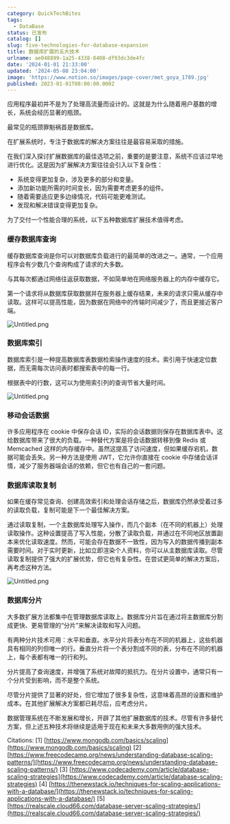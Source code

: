 ```yaml
---
category: QuickTechBites
tags:
  - DataBase
status: 已发布
catalog: []
slug: five-technologies-for-database-expansion
title: 数据库扩展的五大技术
urlname: ae048899-1a25-4338-8408-df93dc3de4fc
date: '2024-01-01 21:33:00'
updated: '2024-05-08 23:04:00'
image: 'https://www.notion.so/images/page-cover/met_goya_1789.jpg'
published: 2023-01-01T08:00:00.000Z
---
```


应用程序最初并不是为了处理高流量而设计的。这就是为什么随着用户基数的增长，系统会经历显著的瓶颈。


最常见的瓶颈罪魁祸首是数据库。


在扩展系统时，专注于数据库的解决方案往往是最容易采取的措施。


在我们深入探讨扩展数据库的最佳选项之前，重要的是要注意，系统不应该过早地进行优化。这是因为扩展解决方案往往会引入以下复杂性：

- 系统变得更加复杂，涉及更多的部分和变量。
- 添加新功能所需的时间变长，因为需要考虑更多的组件。
- 随着需要适应更多边缘情况，代码可能更难测试。
- 发现和解决错误变得更加复杂。

为了交付一个性能合理的系统，以下五种数据库扩展技术值得考虑。


### **缓存数据库查询**


缓存数据库查询是你可以对数据库负载进行的最简单的改进之一。通常，一个应用程序会有少数几个查询构成了请求的大多数。


与其每次都通过网络往返获取数据，不如简单地在网络服务器上的内存中缓存它。


第一个请求将从数据库获取数据并在服务器上缓存结果，未来的请求只需从缓存中读取。这样可以提高性能，因为数据在网络中的传输时间减少了，而且更接近客户端。


![Untitled.png](https://prod-files-secure.s3.us-west-2.amazonaws.com/5d24fe63-e567-4804-86f9-9fdc62e13082/90ccd300-8cb4-4392-a93f-76f7d0b7f352/Untitled.png?X-Amz-Algorithm=AWS4-HMAC-SHA256&X-Amz-Content-Sha256=UNSIGNED-PAYLOAD&X-Amz-Credential=ASIAZI2LB4665QHLSCJU%2F20250204%2Fus-west-2%2Fs3%2Faws4_request&X-Amz-Date=20250204T213245Z&X-Amz-Expires=3600&X-Amz-Security-Token=IQoJb3JpZ2luX2VjEB0aCXVzLXdlc3QtMiJHMEUCIQD4Ku5jNMVmbRRDGPKT5khjpm3S6VZXWwrTSF9oDZ7%2FMwIgdJsddL%2Fcfkr%2FiS60vdRb7HyoARAl870L3Rc1nKHpn70q%2FwMINhAAGgw2Mzc0MjMxODM4MDUiDMmpwvCeOWYrAXUINyrcA3lS%2B5qm9RM5QSwg3wwftUZOtD%2FU8dX%2FPHXxj4ufyYLWgEBiamzxqL7T6Y9Nz%2B9Kf6XklbsCIVAvNcAqq6Gjec2YnM6rI6MZ8EczwbftczDlb2gKjjac%2F1iLFIYermCqXmrqtw3wnUBnQHL%2FOoOezfjtQgoWNfeIwi%2Fhk91vz6tjb8iP5KpwrFi0L8aH2gWZ8h5SItKNip%2BGB6qiWLg1d3km%2FJgpRGF6462xunaosawcDfM%2ByWG%2F1b%2F6x3anuRlbbbB%2F3UkG2UpJjAu4dPSIT0xZg1q7XF%2F3HVg2UUKHVhOhLtWYAi2Jc0BQ3jiIt32eDF8QhYLWxrb4tnS9Q8gwXLmMLvsTeFehC4Z8YAYRHuhgasBfppXsCj9JYkNNKmG%2BlNkh%2Fs00wnPU4iNiZPHf9IfidMRNAJS1F18XoiuYdTiOdEwDIncDm0okzr%2FYRNO1sRQ60N5SnPHbDWrZ8749N4EzPUUQjSBmPI77kJT8YBl7U2l3066TKEXECbm3CeLXOPklZAzp34ueUMAZUre6cJaLD44gS2BKeonC2ntQkJbRiR2%2FEHHnfh6xqAumW9soYh78k%2FvHYiaPOD4mnXxPOeXATFUlBqDshlF1Nomfs5SJjCV9j6nqdXDtcQVhMMT9ib0GOqUBCzV6FA7PFR%2FeE9U3qPP%2BT58I6ddkBDtGrLOxTUv%2F4KKbTve2L5tZQ4IKxvkQ9foF3v8S%2B8kA0fgy6frDrEAvgylDXkB5LgH15RHZlDOG7eaOIZYt95o2k7ySr5Y3hqlwQrMjJEnvNTIi4jfjapCmv%2Bpcb1Jn2QQ1Cobm0VFl0TRGjbVIyhm18YB3eteAjOh95FywxkN6sp7LzeC0OudUcOLQBBuB&X-Amz-Signature=95b37d75d51a7d6f2e5e80593667156f4f1d4afac3dd00dd7da001d71dfb4d5d&X-Amz-SignedHeaders=host&x-id=GetObject)


### **数据库索引**


数据库索引是一种提高数据库表数据检索操作速度的技术。索引用于快速定位数据，而无需每次访问表时都搜索表中的每一行。


根据表中的行数，这可以为使用索引列的查询节省大量时间。


![Untitled.png](https://prod-files-secure.s3.us-west-2.amazonaws.com/5d24fe63-e567-4804-86f9-9fdc62e13082/d4109739-24f9-4adf-abd6-8eec0d12f3c8/Untitled.png?X-Amz-Algorithm=AWS4-HMAC-SHA256&X-Amz-Content-Sha256=UNSIGNED-PAYLOAD&X-Amz-Credential=ASIAZI2LB4665QHLSCJU%2F20250204%2Fus-west-2%2Fs3%2Faws4_request&X-Amz-Date=20250204T213245Z&X-Amz-Expires=3600&X-Amz-Security-Token=IQoJb3JpZ2luX2VjEB0aCXVzLXdlc3QtMiJHMEUCIQD4Ku5jNMVmbRRDGPKT5khjpm3S6VZXWwrTSF9oDZ7%2FMwIgdJsddL%2Fcfkr%2FiS60vdRb7HyoARAl870L3Rc1nKHpn70q%2FwMINhAAGgw2Mzc0MjMxODM4MDUiDMmpwvCeOWYrAXUINyrcA3lS%2B5qm9RM5QSwg3wwftUZOtD%2FU8dX%2FPHXxj4ufyYLWgEBiamzxqL7T6Y9Nz%2B9Kf6XklbsCIVAvNcAqq6Gjec2YnM6rI6MZ8EczwbftczDlb2gKjjac%2F1iLFIYermCqXmrqtw3wnUBnQHL%2FOoOezfjtQgoWNfeIwi%2Fhk91vz6tjb8iP5KpwrFi0L8aH2gWZ8h5SItKNip%2BGB6qiWLg1d3km%2FJgpRGF6462xunaosawcDfM%2ByWG%2F1b%2F6x3anuRlbbbB%2F3UkG2UpJjAu4dPSIT0xZg1q7XF%2F3HVg2UUKHVhOhLtWYAi2Jc0BQ3jiIt32eDF8QhYLWxrb4tnS9Q8gwXLmMLvsTeFehC4Z8YAYRHuhgasBfppXsCj9JYkNNKmG%2BlNkh%2Fs00wnPU4iNiZPHf9IfidMRNAJS1F18XoiuYdTiOdEwDIncDm0okzr%2FYRNO1sRQ60N5SnPHbDWrZ8749N4EzPUUQjSBmPI77kJT8YBl7U2l3066TKEXECbm3CeLXOPklZAzp34ueUMAZUre6cJaLD44gS2BKeonC2ntQkJbRiR2%2FEHHnfh6xqAumW9soYh78k%2FvHYiaPOD4mnXxPOeXATFUlBqDshlF1Nomfs5SJjCV9j6nqdXDtcQVhMMT9ib0GOqUBCzV6FA7PFR%2FeE9U3qPP%2BT58I6ddkBDtGrLOxTUv%2F4KKbTve2L5tZQ4IKxvkQ9foF3v8S%2B8kA0fgy6frDrEAvgylDXkB5LgH15RHZlDOG7eaOIZYt95o2k7ySr5Y3hqlwQrMjJEnvNTIi4jfjapCmv%2Bpcb1Jn2QQ1Cobm0VFl0TRGjbVIyhm18YB3eteAjOh95FywxkN6sp7LzeC0OudUcOLQBBuB&X-Amz-Signature=56f133d21210ae88c398e6ac29826517bf4db20e64855fbf5d0c1421b301327e&X-Amz-SignedHeaders=host&x-id=GetObject)


### **移动会话数据**


许多应用程序在 cookie 中保存会话 ID，实际的会话数据则保存在数据库表中。这给数据库带来了很大的负载。一种替代方案是将会话数据转移到像 Redis 或 Memcached 这样的内存缓存中。虽然这提高了访问速度，但如果缓存宕机，数据可能会丢失。另一种方法是使用 JWT，它允许你直接在 cookie 中存储会话详情，减少了服务器端会话的依赖，但它也有自己的一套问题。


### **数据库读取复制**


如果在缓存常见查询、创建高效索引和处理会话存储之后，数据库仍然承受着过多的读取负载，复制可能是下一个最佳解决方案。


通过读取复制，一个主数据库处理写入操作，而几个副本（在不同的机器上）处理读取操作。这种设置提高了写入性能，分散了读取负载，并通过在不同地区放置副本来优化读取速度。然而，可能会存在数据不一致性，因为写入的数据传播到副本需要时间。对于实时更新，比如立即渲染个人资料，你可以从主数据库读取。尽管读取复制提供了强大的扩展优势，但它也有复杂性。在尝试更简单的解决方案后，再考虑这种方法。


![Untitled.png](https://prod-files-secure.s3.us-west-2.amazonaws.com/5d24fe63-e567-4804-86f9-9fdc62e13082/24928cbe-8502-42c3-8c51-57b72171cc67/Untitled.png?X-Amz-Algorithm=AWS4-HMAC-SHA256&X-Amz-Content-Sha256=UNSIGNED-PAYLOAD&X-Amz-Credential=ASIAZI2LB4665QHLSCJU%2F20250204%2Fus-west-2%2Fs3%2Faws4_request&X-Amz-Date=20250204T213245Z&X-Amz-Expires=3600&X-Amz-Security-Token=IQoJb3JpZ2luX2VjEB0aCXVzLXdlc3QtMiJHMEUCIQD4Ku5jNMVmbRRDGPKT5khjpm3S6VZXWwrTSF9oDZ7%2FMwIgdJsddL%2Fcfkr%2FiS60vdRb7HyoARAl870L3Rc1nKHpn70q%2FwMINhAAGgw2Mzc0MjMxODM4MDUiDMmpwvCeOWYrAXUINyrcA3lS%2B5qm9RM5QSwg3wwftUZOtD%2FU8dX%2FPHXxj4ufyYLWgEBiamzxqL7T6Y9Nz%2B9Kf6XklbsCIVAvNcAqq6Gjec2YnM6rI6MZ8EczwbftczDlb2gKjjac%2F1iLFIYermCqXmrqtw3wnUBnQHL%2FOoOezfjtQgoWNfeIwi%2Fhk91vz6tjb8iP5KpwrFi0L8aH2gWZ8h5SItKNip%2BGB6qiWLg1d3km%2FJgpRGF6462xunaosawcDfM%2ByWG%2F1b%2F6x3anuRlbbbB%2F3UkG2UpJjAu4dPSIT0xZg1q7XF%2F3HVg2UUKHVhOhLtWYAi2Jc0BQ3jiIt32eDF8QhYLWxrb4tnS9Q8gwXLmMLvsTeFehC4Z8YAYRHuhgasBfppXsCj9JYkNNKmG%2BlNkh%2Fs00wnPU4iNiZPHf9IfidMRNAJS1F18XoiuYdTiOdEwDIncDm0okzr%2FYRNO1sRQ60N5SnPHbDWrZ8749N4EzPUUQjSBmPI77kJT8YBl7U2l3066TKEXECbm3CeLXOPklZAzp34ueUMAZUre6cJaLD44gS2BKeonC2ntQkJbRiR2%2FEHHnfh6xqAumW9soYh78k%2FvHYiaPOD4mnXxPOeXATFUlBqDshlF1Nomfs5SJjCV9j6nqdXDtcQVhMMT9ib0GOqUBCzV6FA7PFR%2FeE9U3qPP%2BT58I6ddkBDtGrLOxTUv%2F4KKbTve2L5tZQ4IKxvkQ9foF3v8S%2B8kA0fgy6frDrEAvgylDXkB5LgH15RHZlDOG7eaOIZYt95o2k7ySr5Y3hqlwQrMjJEnvNTIi4jfjapCmv%2Bpcb1Jn2QQ1Cobm0VFl0TRGjbVIyhm18YB3eteAjOh95FywxkN6sp7LzeC0OudUcOLQBBuB&X-Amz-Signature=0f8f80764befc650e02ca0df77ac8ee72851d927b6f0a867d6d8f69a99d8af8c&X-Amz-SignedHeaders=host&x-id=GetObject)


### **数据库分片**


大多数扩展方法都集中在管理数据库读取上。数据库分片旨在通过将主数据库分割成更快、更易管理的“分片”来解决读取和写入问题。


有两种分片技术可用：水平和垂直。水平分片将表分布在不同的机器上，这些机器具有相同的列但唯一的行。垂直分片将一个表分割成不同的表，分布在不同的机器上，每个表都有唯一的行和列。


分片提高了查询速度，并增强了系统对故障的抵抗力。在分片设置中，通常只有一个分片受到影响，而不是整个系统。


尽管分片提供了显著的好处，但它增加了很多复杂性，这意味着高昂的设置和维护成本。在其他扩展解决方案都已耗尽后，应考虑分片。


数据管理系统在不断发展和增长，开辟了其他扩展数据库的技术。尽管有许多替代方案，但上述五种技术将继续是适用于现在和未来大多数用例的强大技术。


Citations:
[1] [https://www.mongodb.com/basics/scaling](https://www.mongodb.com/basics/scaling)
[2] [https://www.freecodecamp.org/news/understanding-database-scaling-patterns/](https://www.freecodecamp.org/news/understanding-database-scaling-patterns/)
[3] [https://www.codecademy.com/article/database-scaling-strategies](https://www.codecademy.com/article/database-scaling-strategies)
[4] [https://thenewstack.io/techniques-for-scaling-applications-with-a-database/](https://thenewstack.io/techniques-for-scaling-applications-with-a-database/)
[5] [https://realscale.cloud66.com/database-server-scaling-strategies/](https://realscale.cloud66.com/database-server-scaling-strategies/)

